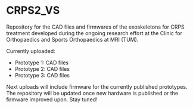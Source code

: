 # CRPS2_VS
Repository for the CAD files and firmwares of the exoskeletons for CRPS treatment developed during the ongoing research effort at the Clinic for Orthopaedics and Sports Orthopaedics at MRI (TUM).

Currently uploaded:
- Prototype 1: CAD files
- Prototype 2: CAD files
- Prototype 3: CAD files

Next uploads will include firmware for the currently published prototypes. The repository will be updated once new hardware is published or the firmware improved upon. Stay tuned!

